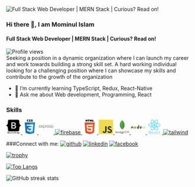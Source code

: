 ![Full Stack Web Developer | MERN Stack | Curious? Read on!](https://media.licdn.com/dms/image/D5616AQGqQ_CB6iCBAw/profile-displaybackgroundimage-shrink_350_1400/0/1671058974954?e=1677715200&v=beta&t=Q4qBebmumTeiLIkBK6hMt1H_ZUl3SVrW65AOtkQ_dFg)

### Hi there 👋, I am Mominul Islam
#### Full Stack Web Developer | MERN Stack | Curious? Read on!
![Profile views](https://gpvc.arturio.dev/cse-mominul)  
Seeking a position in a dynamic organization where I can launch my career and work towards building a strong skill set. A hard working individual looking for a challenging position where I can showcase my skills and contribute to the growth of the organization

- 🌱 I’m currently learning TypeScript, Redux, React-Native
- 💬 Ask me about Web development, Programming, React

<h3 align="left">Skills</h3>
<p align="left"> <a href="https://getbootstrap.com" target="_blank" rel="noreferrer"> <img src="https://raw.githubusercontent.com/devicons/devicon/master/icons/bootstrap/bootstrap-plain-wordmark.svg" alt="bootstrap" width="40" height="40"/> </a> <a href="https://www.w3schools.com/css/" target="_blank" rel="noreferrer"> <img src="https://raw.githubusercontent.com/devicons/devicon/master/icons/css3/css3-original-wordmark.svg" alt="css3" width="40" height="40"/> </a> <a href="https://expressjs.com" target="_blank" rel="noreferrer"> <img src="https://raw.githubusercontent.com/devicons/devicon/master/icons/express/express-original-wordmark.svg" alt="express" width="40" height="40"/> </a> <a href="https://firebase.google.com/" target="_blank" rel="noreferrer"> <img src="https://www.vectorlogo.zone/logos/firebase/firebase-icon.svg" alt="firebase" width="40" height="40"/> </a> <a href="https://www.w3.org/html/" target="_blank" rel="noreferrer"> <img src="https://raw.githubusercontent.com/devicons/devicon/master/icons/html5/html5-original-wordmark.svg" alt="html5" width="40" height="40"/> </a> <a href="https://developer.mozilla.org/en-US/docs/Web/JavaScript" target="_blank" rel="noreferrer"> <img src="https://raw.githubusercontent.com/devicons/devicon/master/icons/javascript/javascript-original.svg" alt="javascript" width="40" height="40"/> </a> <a href="https://www.mongodb.com/" target="_blank" rel="noreferrer"> <img src="https://raw.githubusercontent.com/devicons/devicon/master/icons/mongodb/mongodb-original-wordmark.svg" alt="mongodb" width="40" height="40"/> </a> <a href="https://nodejs.org" target="_blank" rel="noreferrer"> <img src="https://raw.githubusercontent.com/devicons/devicon/master/icons/nodejs/nodejs-original-wordmark.svg" alt="nodejs" width="40" height="40"/> </a> <a href="https://reactjs.org/" target="_blank" rel="noreferrer"> <img src="https://raw.githubusercontent.com/devicons/devicon/master/icons/react/react-original-wordmark.svg" alt="react" width="40" height="40"/> </a> <a href="https://tailwindcss.com/" target="_blank" rel="noreferrer"> <img src="https://www.vectorlogo.zone/logos/tailwindcss/tailwindcss-icon.svg" alt="tailwind" width="40" height="40"/> </a> </p>

###Connect with me:
[<img src='https://cdn.jsdelivr.net/npm/simple-icons@3.0.1/icons/github.svg' alt='github' height='40'>](https://github.com/cse-mominul)  [<img src='https://cdn.jsdelivr.net/npm/simple-icons@3.0.1/icons/linkedin.svg' alt='linkedin' height='40'>](https://www.linkedin.com/in/momin34/)  [<img src='https://cdn.jsdelivr.net/npm/simple-icons@3.0.1/icons/facebook.svg' alt='facebook' height='40'>](https://www.facebook.com/cse.mominul)  

[![trophy](https://github-profile-trophy.vercel.app/?username=cse-mominul)](https://github.com/ryo-ma/github-profile-trophy)

[![Top Langs](https://github-readme-stats.vercel.app/api/top-langs/?username=cse-mominul)](https://github.com/anuraghazra/github-readme-stats)

![GitHub streak stats](https://streak-stats.demolab.com/?user=cse-mominul)  




